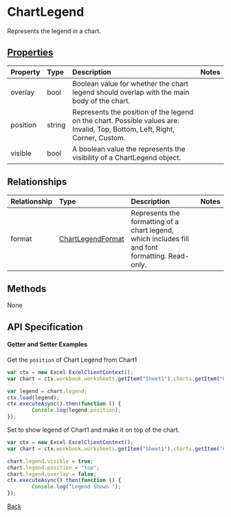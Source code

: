 # ChartLegend

Represents the legend in a chart.

## [Properties](#getter-and-setter-examples)
| Property       | Type    |Description|Notes |
|:---------------|:--------|:----------|:-----|
|overlay|bool|Boolean value for whether the chart legend should overlap with the main body of the chart.||
|position|string|Represents the position of the legend on the chart. Possible values are: Invalid, Top, Bottom, Left, Right, Corner, Custom.||
|visible|bool|A boolean value the represents the visibility of a ChartLegend object.||

## Relationships
| Relationship | Type    |Description|Notes |
|:---------------|:--------|:----------|:-----|
|format|[ChartLegendFormat](chartlegendformat.md)|Represents the formatting of a chart legend, which includes fill and font formatting. Read-only.||
## Methods
None


## API Specification

#### Getter and Setter Examples

Get the `position` of Chart Legend from Chart1

```js
var ctx = new Excel.ExcelClientContext();
var chart = ctx.workbook.worksheets.getItem("Sheet1").charts.getItem("Chart1");	

var legend = chart.legend;
ctx.load(legend);
ctx.executeAsync().then(function () {
		Console.log(legend.position);
});
```

Set to show legend of Chart1 and make it on top of the chart.

```js
var ctx = new Excel.ExcelClientContext();
var chart = ctx.workbook.worksheets.getItem("Sheet1").charts.getItem("Chart1");	

chart.legend.visible = true;
chart.legend.position = "top"; 
chart.legend.overlay = false; 
ctx.executeAsync().then(function () {
		Console.log("Legend Shown ");
});
``` 
[Back](#properties)
